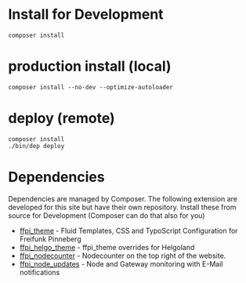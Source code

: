 # Install for Development
`composer install`

# production install (local)
`composer install --no-dev --optimize-autoloader`

# deploy (remote)
`composer install`  
`./bin/dep deploy`

# Dependencies
Dependencies are managed by Composer. The following extension are developed for this site but have their own repository.
Install these from source for Development (Composer can do that also for you)
* [ffpi_theme](https://github.com/freifunk-pinneberg/typo3-tx_ffpi_theme) - Fluid Templates, CSS and TypoScript Configuration for Freifunk Pinneberg
* [ffpi_helgo_theme](https://github.com/freifunk-pinneberg/typo3-tx_ffpi_helgo_theme) - ffpi_theme overrides for Helgoland
* [ffpi_nodecounter](https://github.com/freifunk-pinneberg/typo3-tx_ffpi_nodecounter) - Nodecounter on the top right of the website.
* [ffpi_node_updates](https://github.com/freifunk-pinneberg/typo3-tx_ffpi_node_updates) - Node and Gateway monitoring with E-Mail notifications